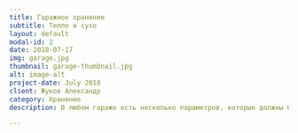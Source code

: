 ```yaml
---
title: Гаражное хранение
subtitle: Тепло и сухо
layout: default
modal-id: 2
date: 2018-07-17
img: garage.jpg
thumbnail: garage-thumbnail.jpg
alt: image-alt
project-date: July 2018
client: Жуков Александр
category: Хранение
description: В любом гараже есть несколько параметров, которые должны беспокоить его владельца. Первый – влажность, второй – температура, третий – способность противостоять ворам. Разберём по пунктам. Основой враг любого автомобиля – это влажность. Содержание водяных паров значительно ускоряет коррозию. Откуда вода появляется в гараже, мы расскажем чуть ниже. Cамый сухой гараж – самый лучший, особенно для янгтаймера. Влага «убивает» в первую очередь железо, затем страдает электрика гниёт проводка, окисляются контакты. И оставлять автомобиль во влажном гараже надолго просто нельзя. Есть, конечно, у воды и преимущества во влажном гараже лучше сохраняются резинотехнические изделия, например, уплотнители дверей или покрышки. Но железо всё-таки дороже. Температура косвенно влияет на влажность. С одной стороны, тёплый гараж обычно суше, но вот если ездить на машине каждый день, но в зимние морозы ставить её в тёплый гараж, влажность в нём будет подниматься. Во-первых, просто из-за того, что машина в тёплом гараже начнёт отогреваться, отчего появится конденсат, во-вторых, снег, который легко протащить с собой в тёплый гараж, растает и внесёт свою лепту. А с учётом, что зимой на машине и без того полно остатков дорожной химии, гнить в тёплом гараже зимой машина будет изумительно. Поэтому гараж моего WRX специально не отапливался, сохранял машину в идеале.

---
```

